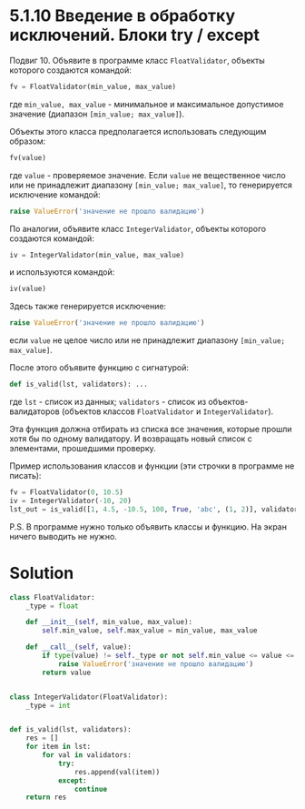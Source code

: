 # 5.1.10 Введение в обработку исключений. Блоки try / except

Подвиг 10. Объявите в программе класс `FloatValidator`, объекты которого создаются командой:

```python
fv = FloatValidator(min_value, max_value)
```

где `min_value, max_value` - минимальное и максимальное допустимое значение (диапазон `[min_value; max_value]`).

Объекты этого класса предполагается использовать следующим образом:

```python
fv(value)
```

где `value` - проверяемое значение. Если `value` не вещественное число или не принадлежит
диапазону `[min_value; max_value]`, то генерируется исключение командой:

```python
raise ValueError('значение не прошло валидацию')
```

По аналогии, объявите класс `IntegerValidator`, объекты которого создаются командой:

```python
iv = IntegerValidator(min_value, max_value)
```

и используются командой:

```python
iv(value)
```

Здесь также генерируется исключение:

```python
raise ValueError('значение не прошло валидацию')
```

если `value` не целое число или не принадлежит диапазону `[min_value; max_value]`.

После этого объявите функцию с сигнатурой:

```python
def is_valid(lst, validators): ...
```

где `lst` - список из данных; `validators` - список из объектов-валидаторов (объектов классов `FloatValidator`
и `IntegerValidator`).

Эта функция должна отбирать из списка все значения, которые прошли хотя бы по одному валидатору. И возвращать новый
список с элементами, прошедшими проверку.

Пример использования классов и функции (эти строчки в программе не писать):

```python
fv = FloatValidator(0, 10.5)
iv = IntegerValidator(-10, 20)
lst_out = is_valid([1, 4.5, -10.5, 100, True, 'abc', (1, 2)], validators=[fv, iv])  # [1, 4.5]
```

P.S. В программе нужно только объявить классы и функцию. На экран ничего выводить не нужно.

# Solution

```python
class FloatValidator:
    _type = float

    def __init__(self, min_value, max_value):
        self.min_value, self.max_value = min_value, max_value

    def __call__(self, value):
        if type(value) != self._type or not self.min_value <= value <= self.max_value:
            raise ValueError('значение не прошло валидацию')
        return value


class IntegerValidator(FloatValidator):
    _type = int


def is_valid(lst, validators):
    res = []
    for item in lst:
        for val in validators:
            try:
                res.append(val(item))
            except:
                continue
    return res
```
